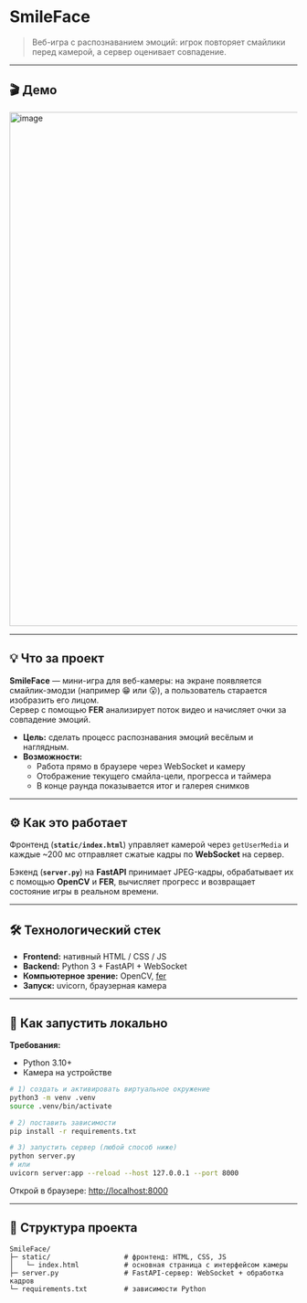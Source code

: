 # SmileFace

> Веб-игра с распознаванием эмоций: игрок повторяет смайлики перед камерой, а сервер оценивает совпадение.

---

## 🎬 Демо

<img width="1710" height="900" alt="image" src="https://github.com/user-attachments/assets/441baf57-aa2d-487c-acad-30c3a6309945" />

---

## 💡 Что за проект

**SmileFace** — мини-игра для веб-камеры: на экране появляется смайлик-эмодзи (например 😁 или 😮), а пользователь старается изобразить его лицом.  
Сервер с помощью **FER** анализирует поток видео и начисляет очки за совпадение эмоций.

- **Цель:** сделать процесс распознавания эмоций весёлым и наглядным.  
- **Возможности:**  
  - Работа прямо в браузере через WebSocket и камеру  
  - Отображение текущего смайла-цели, прогресса и таймера  
  - В конце раунда показывается итог и галерея снимков  

---

## ⚙️ Как это работает

Фронтенд (**`static/index.html`**) управляет камерой через `getUserMedia` и каждые ~200 мс отправляет сжатые кадры по **WebSocket** на сервер.

Бэкенд (**`server.py`**) на **FastAPI** принимает JPEG-кадры, обрабатывает их с помощью **OpenCV** и **FER**, вычисляет прогресс и возвращает состояние игры в реальном времени.

---

## 🛠️ Технологический стек

- **Frontend:** нативный HTML / CSS / JS  
- **Backend:** Python 3 + FastAPI + WebSocket  
- **Компьютерное зрение:** OpenCV, [fer](https://github.com/justinshenk/fer)  
- **Запуск:** uvicorn, браузерная камера  

---

## 🚀 Как запустить локально

**Требования:**  
- Python 3.10+  
- Камера на устройстве  

```bash
# 1) создать и активировать виртуальное окружение
python3 -m venv .venv
source .venv/bin/activate

# 2) поставить зависимости
pip install -r requirements.txt

# 3) запустить сервер (любой способ ниже)
python server.py
# или
uvicorn server:app --reload --host 127.0.0.1 --port 8000
```

Открой в браузере: [http://localhost:8000](http://localhost:8000)

---

## 📂 **Структура проекта**

```text
SmileFace/
├─ static/                  # фронтенд: HTML, CSS, JS
│   └─ index.html           # основная страница с интерфейсом камеры
├─ server.py                # FastAPI-сервер: WebSocket + обработка кадров
└─ requirements.txt         # зависимости Python                
```

